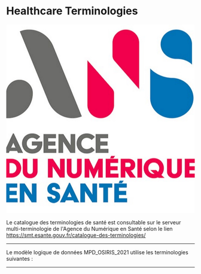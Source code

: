 # Healthcare Terminologies

<p align="center"> 
<img src="https://github.com/InstitutNationalduCancer/OSIRIS_OFFICIEL/blob/main/Images/unnamed.jpg" />
</p>

Le catalogue des terminologies de santé est consultable sur le serveur multi-terminologie de l'Agence du Numérique en Santé selon le lien https://smt.esante.gouv.fr/catalogue-des-terminologies/


--------------------------------------------------------------------------------------------------------------------------

Le modèle logique de données MPD_OSIRIS_2021 utilise les terminologies suivantes :

--------------------------------------------------------------------------------------------------------------------------



<p align="center"> 
</p>





  
